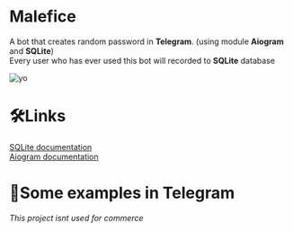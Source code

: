 # Malefice

A bot that creates random password in **Telegram**. (using module **Aiogram** and **SQLite**) \
Every user who has ever used this bot will recorded to **SQLite** database

![yo](https://github.com/vstyoma/maleficebot/blob/main/images/bot.jpg)
# 🛠Links

[SQLite documentation](https://www.sqlite.org/docs.html) \
[Aiogram documentation](https://docs.aiogram.dev/en/latest/)

#  📂Some examples in **Telegram**

*This project isnt used for commerce*

